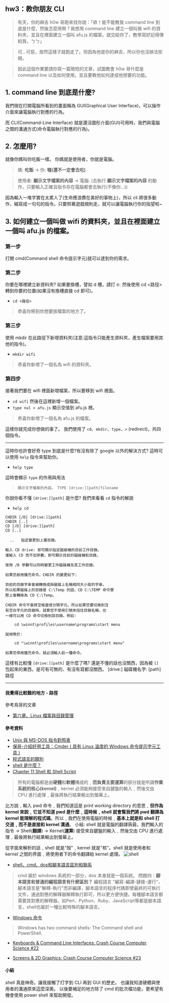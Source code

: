 ## hw3：教你朋友 CLI
> 有天，你的麻吉 h0w 哥跑來找你說：「欸！能不能教我 command line 到底是什麼，然後怎麼用啊？我想用 command line 建立一個叫做 wifi 的資料夾，並且在裡面建立一個叫 afu.js 的檔案。就交給你了，教學寫好記得傳給我，ㄅㄅ」

> 可...可惡，居然這樣子就跑走了。但因為他是你的麻吉，所以你也沒辦法拒絕。

> 因此這個作業要請你寫一篇簡短的文章，試圖教會 h0w 哥什麼是 command line 以及如何使用，並且要教他如何達成他想要的功能。

## 1. command line 到底是什麼?
我們現在打開電腦所看到的畫面稱為 GUI(Graphical User Interface)，可以操作介面來讓電腦執行對應的行為。

而 CLI(Command-Line Interface) 就是還沒圖形介面(GUI)可用時，我們與電腦之間的溝通方式(命令電腦執行對應的行為)。

## 2. 怎麼用?
就像你媽叫你吃飯一樣。
你媽就是使用者，你就是電腦。
> 媽: **吃飯** → 你: **喔(還不一定會去吃)**

> 使用者: **顯示文字檔案的內容** → 電腦: (去執行 **顯示文字檔案的內容** 的動作，只要輸入正確且指令存在電腦都會去執行(不像你...))

因為輸入一堆字實在太累人了(生命應浪費在美好的事物上)，所以 cli 將很多動作，縮寫成一句句的指令。只要照著遊戲規則走，就可以讓電腦執行你的指望啦~

## 3. 如何建立一個叫做 wifi 的資料夾，並且在裡面建立一個叫 afu.js 的檔案。

### 第一步
打開 cmd(Command shell 命令提示字元)就可以達到你的需求。

### 第二步
你要在哪裡建立新資料夾?
如果要換槽，譬如 d 槽，請打
```d:```
然後使用 cd <路徑> 轉到你要的位置(如果沒有換槽直接 cd 即可)。
- ```cd <路徑>```
> 恭喜你移到你想要放檔案的地方了。
### 第三步
使用 mkdir 在此路徑下新增資料夾(注意:這指令只能產生資料夾，產生檔案要用其他的指令)。
- ```mkdir wifi```
> 恭喜你新增了一個名為 wifi 的資料夾。
### 第四步
接著我們要在 wifi 裡面新增檔案，所以要移到 wifi 裡面。
- ```cd wifi```
然後在這裡新增一個檔案。
- ```type nul > afu.js```
顯示空值到 afu.js 裡。
> 恭喜你新增了一個名為 afu.js 的檔案。

這樣你就完成你想做的事了。
我們使用了 ```cd```、```mkdir```、```type```、```>``` (redirect)，共四個指令。

---
這時你也許會好奇 type 到底是什麼?有沒有除了 google 以外的解決方式?
這時可以使用 ```help``` 指令來幫助你。
- ```help type```

這時會顯示 ```type``` 的作用與用法
> ```顯示文字檔案的內容。 TYPE [drive:][path]filename```

你說你看不懂 ```[drive:][path]``` 是什麼?
我們來看看 ```cd``` 指令的解說
- ```help cd```
```
CHDIR [/D] [drive:][path]
CHDIR [..]
CD [/D] [drive:][path]
CD [..]

  ..   指定變更到上層目錄。

輸入 CD drive: 即可顯示指定磁碟機的目前工作目錄。
僅輸入 CD 而不加參數，即可顯示目前的磁碟機和目錄。

使用 /D 參數可以同時變更工作磁碟機及其工作目錄。

如果您啟用擴充命令，CHDIR 的變更如下:

目前的目錄字串會被轉換成與磁碟上名稱相同大小寫的字串。
所以如果磁碟上的目錄是 C:\Temp 的話，CD C:\TEMP 命令實
際上會轉換為 CD C:\Temp。

CHDIR 命令不會將空格當成分隔字元，所以如果您要切換到含
有空白字元的目錄時，就算您不使用引號來括住目錄名稱，也
一樣可以用 CD 命令切換到該目錄。例如:

    cd \winnt\profiles\username\programs\start menu

就相等於:

    cd "\winnt\profiles\username\programs\start menu"

如果您停用擴充命令，就必須輸入前一種命令。
```
這樣有比較懂 ```[drive:][path]``` 是什麼了嗎?
還是不懂的話也沒關西，因為被 ```[]``` 包起來的東西，是可有可無的、有沒有寫都沒關西。
[drive:] 磁碟機名字:
[path] 路徑

---
#### 我覺得比較難的地方 - 路徑
參考鳥哥的文章
- [第六章、Linux 檔案與目錄管理](http://linux.vbird.org/linux_basic/0220filemanager.php#dir_pathway)

#### 參考資料
- [Unix 與 MS-DOS 指令對照表](http://163.28.10.78/content/primary/info_edu/cy_sa/LinuxY/cmd/dos2unixcmd.htm)
- [保哥-介紹好用工具：Cmder ( 具有 Linux 溫度的 Windows 命令提示字元工具 )](https://blog.miniasp.com/post/2015/09/27/Useful-tool-Cmder)
- [程式語言的類別](http://www.chwa.com.tw/TResource/HS/book2/ch5/ch5-1.htm)
- [shell 是什麼？](https://ithelp.ithome.com.tw/articles/10207473)
- [Chapter 11 Shell 和 Shell Script](https://www.cyut.edu.tw/~ywfan/1109linux/201109chapter11shell%20script.htm)
> 所有的電腦都是由**硬體**和**軟體**構成的﹐**而負責主要運算**的部分就是所謂**作業系統的核心(kernel)**﹐kernel 必須能夠接受來自鍵盤的輸入﹐然後交由 CPU 進行處理﹐最後將執行結果輸出到螢幕上。

比方說﹐輸入 pwd 命令﹐我們知道這是 print working directory 的意思﹐**但作為 kernel 來說﹐它並不知道 pwd 是什麼﹐這時候﹐shell 就會幫我們將 pwd 翻譯為 kernel 能理解的程式碼**。所以﹐我們在使用電腦的時候﹐**基本上就是和 shell 打交道﹐而不是直接和 kernel 溝通**。
小結: shell 就是電腦的翻譯蒟蒻，我們輸入的指令 → Shell(**翻譯**) → Kernel(**運算**) 接受來自鍵盤的輸入﹐然後交由 CPU 進行處理﹐最後將執行結果輸出到螢幕上。

從字面來解析的話﹐shell 就是"殼"﹐kernel 就是"核"。shell 就是使用者和 kernel 之間的界面﹐將使用者下的命令翻譯給 kernel 處理。
![shell](/homeworks/week1/img/cli_w1.JPG)
- [shell、cmd、dos和腳本語言區別和聯系](https://www.itread01.com/content/1499270537.html)
> cmd 屬於 windows 系統的一部分，dos 本身就是一個系統。
> 問題四：**腳本語言和普通的編程語言有什麽區別？**
編程語言 "編寫-編譯-鏈接-運行"，腳本語言是"解釋-執行"而非編譯，腳本語言的程序代碼即使最終的可執行文件，通過對應的解釋器解釋執行即可，所以更方便快捷。每種腳本語言都需要其對應的解釋器。如Perl、Python、Ruby、JavaScript等都是腳本語言，shell也屬於一種比較特殊的腳本語言。
- [Windows 命令](https://docs.microsoft.com/zh-tw/windows-server/administration/windows-commands/windows-commands)
> Windows has two command shells: The Command shell and PowerShell.
- [Keyboards & Command Line Interfaces: Crash Course Computer Science #22](https://www.youtube.com/watch?v=4RPtJ9UyHS0)

- [Screens & 2D Graphics: Crash Course Computer Science #23](https://www.youtube.com/watch?v=7Jr0SFMQ4Rs)

#### 小結
shell 真是神奇。讓我接觸了打字到 CLI 再到 GUI 的歷史。
也讓我知道硬體與使用者的溝通原來這麼深奧。
以後要補足的地方除了 cmd 的批次檔功能，更希望有機會使用 power shell 來幫助開發。
